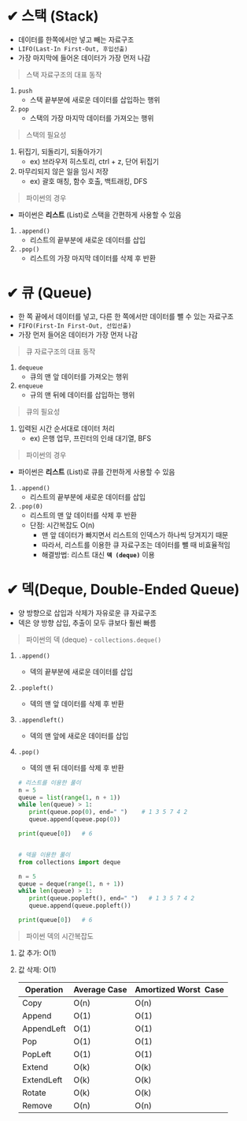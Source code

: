 # ✔ 스택 (Stack)

- 데이터를 한쪽에서만 넣고 빼는 자료구조
- `LIFO(Last-In First-Out, 후입선출)`
- 가장 마지막에 들어온 데이터가 가장 먼저 나감

> 스택 자료구조의 대표 동작

1. `push`
   - 스택 끝부분에 새로운 데이터를 삽입하는 행위
2. `pop`
   - 스택의 가장 마지막 데이터를 가져오는 행위

> 스택의 필요성

1. 뒤집기, 되돌리기, 되돌아가기
   - ex) 브라우저 히스토리, ctrl + z, 단어 뒤집기
2. 마무리되지 않은 일을 임시 저장
   - ex) 괄호 매칭, 함수 호출, 백트래킹, DFS

> 파이썬의 경우

- 파이썬은 **리스트** (List)로 스택을 간편하게 사용할 수 있음
1. `.append()`
   - 리스트의 끝부분에 새로운 데이터를 삽입
2. `.pop()`
   - 리스트의 가장 마지막 데이터를 삭제 후 반환

# ✔ 큐 (Queue)

- 한 쪽 끝에서 데이터를 넣고, 다른 한 쪽에서만 데이터를 뺄 수 있는 자료구조
- `FIFO(First-In First-Out, 선입선출)`
- 가장 먼저 들어온 데이터가 가장 먼저 나감

> 큐 자료구조의 대표 동작

1. `dequeue`
   - 큐의 맨 앞 데이터를 가져오는 행위
2. `enqueue`
   - 규의 맨 뒤에 데이터를 삽입하는 행위

> 큐의 필요성

1. 입력된 시간 순서대로 데이터 처리
   - ex) 은행 업무, 프린터의 인쇄 대기열, BFS

> 파이썬의 경우

- 파이썬은 **리스트** (List)로 큐를 간펀하게 사용할 수 있음
1. `.append()`
   - 리스트의 끝부분에 새로운 데이터를 삽입
2. `.pop(0)`
   - 리스트의 맨 앞 데이터를 삭제 후 반환
   - 단점: 시간복잡도 O(n)
     - 맨 앞 데이터가 빠지면서 리스트의 인덱스가 하나씩 당겨지기 때문
     - 따라서, 리스트를 이용한 큐 자료구조는 데이터를 뺄 때 비효율적임
     - 해결방법: 리스트 대신 **`덱 (deque)`** 이용

# ✔ 덱(Deque, Double-Ended Queue)

- 양 방향으로 삽입과 삭제가 자유로운 큐 자료구조
- 덱은 양 방향 삽입, 추출이 모두 큐보다 훨씬 빠름

> 파이썬의 덱 (deque) - `collections.deque()`

1. `.append()`
   
   - 덱의 끝부분에 새로운 데이터를 삽입

2. `.popleft()`
   
   - 덱의 맨 앞 데이터를 삭제 후 반환

3. `.appendleft()`
   
   - 덱의 맨 앞에 새로운 데이터를 삽입

4. `.pop()`
   
   - 덱의 맨 뒤 데이터를 삭제 후 반환
   
   ```python
   # 리스트를 이용한 풀이
   n = 5
   queue = list(range(1, n + 1))
   while len(queue) > 1:
      print(queue.pop(0), end=" ")    # 1 3 5 7 4 2
      queue.append(queue.pop(0))

   print(queue[0])   # 6


   # 덱을 이용한 풀이
   from collections import deque

   n = 5
   queue = deque(range(1, n + 1))
   while len(queue) > 1:
      print(queue.popleft(), end=" ")   # 1 3 5 7 4 2 
      queue.append(queue.popleft())

   print(queue[0])   # 6
   ```

> 파이썬 덱의 시간복잡도
1. 값 추가: O(1)
2. 값 삭제: O(1)

   | Operation  | Average Case | Amortized Worst  Case |
   | ---------- | ------------ | --------------------- |
   | Copy       | O(n)         | O(n)                  |
   | Append     | O(1)         | O(1)                  |
   | AppendLeft | O(1)         | O(1)                  |
   | Pop        | O(1)         | O(1)                  |
   | PopLeft    | O(1)         | O(1)                  |
   | Extend     | O(k)         | O(k)                  |
   | ExtendLeft | O(k)         | O(k)                  |
   | Rotate     | O(k)         | O(k)                  |
   | Remove     | O(n)         | O(n)                  |
